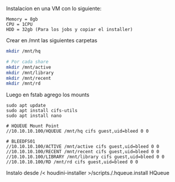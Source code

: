 Instalacion en una VM con lo siguiente:
```
Memory = 8gb
CPU = 1CPU
HDD = 32gb (Para los jobs y copiar el installer)
```

Crear en /mnt las siguientes carpetas

```bash
mkdir /mnt/hq

# Por cada share
mkdir /mnt/active
mkdir /mnt/library
mkdir /mnt/recent
mkdir /mnt/rd
```

Luego en fstab agrego los mounts

```
sudo apt update
sudo apt install cifs-utils
sudo apt install nano
```

```
# HQUEUE Mount Point
//10.10.10.100/HQUEUE /mnt/hq cifs guest,uid=bleed 0 0

# BLEEDFS01
//10.10.10.100/ACTIVE /mnt/active cifs guest,uid=bleed 0 0
//10.10.10.100/RECENT /mnt/recent cifs guest,uid=bleed 0 0
//10.10.10.100/LIBRARY /mnt/library cifs guest,uid=bleed 0 0
//10.10.10.100/RD /mnt/rd cifs guest,uid=bleed 0 0
```

Instalo desde /< houdini-installer >/scripts./.hqueue.install HQueue